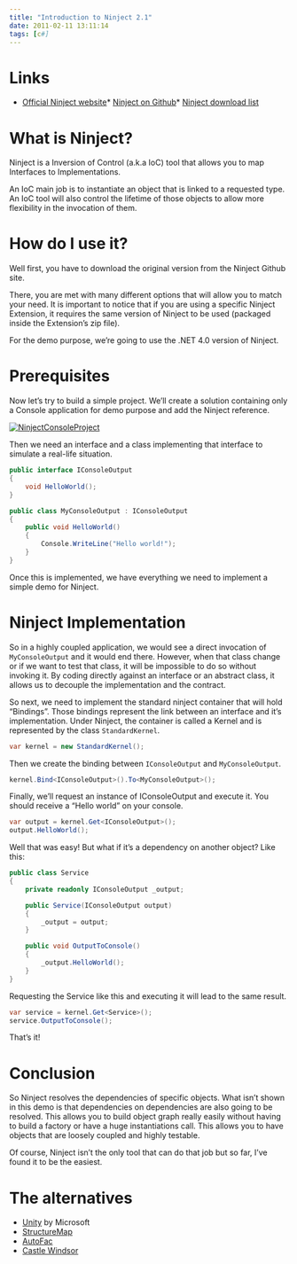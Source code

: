 ```yaml
---
title: "Introduction to Ninject 2.1"
date: 2011-02-11 13:11:14
tags: [c#]
---
```


# Links

*   [Official Ninject website](http://ninject.org)*   [Ninject on Github](https://github.com/ninject)*   [Ninject download list](https://github.com/ninject/ninject/downloads)  

# What is Ninject?

Ninject is a Inversion of Control (a.k.a IoC) tool that allows you to map Interfaces to Implementations. 

An IoC main job is to instantiate an object that is linked to a requested type. An IoC tool will also control the lifetime of those objects to allow more flexibility in the invocation of them.

# How do I use it?

Well first, you have to download the original version from the Ninject Github site.

There, you are met with many different options that will allow you to match your need. It is important to notice that if you are using a specific Ninject Extension, it requires the same version of Ninject to be used (packaged inside the Extension’s zip file).

For the demo purpose, we’re going to use the .NET 4.0 version of Ninject.

# Prerequisites

Now let’s try to build a simple project. We’ll create a solution containing only a Console application for demo purpose and add the Ninject reference.

[![NinjectConsoleProject](/posts/files/NinjectConsoleProject_thumb.png "NinjectConsoleProject")](/posts/files/NinjectConsoleProject.png)

Then we need an interface and a class implementing that interface to simulate a real-life situation. 

```cs
public interface IConsoleOutput
{
    void HelloWorld();
}

public class MyConsoleOutput : IConsoleOutput
{
    public void HelloWorld()
    {
        Console.WriteLine("Hello world!");
    }
}
```

Once this is implemented, we have everything we need to implement a simple demo for Ninject.

# Ninject Implementation

So in a highly coupled application, we would see a direct invocation of `MyConsoleOutput` and it would end there. However, when that class change or if we want to test that class, it will be impossible to do so without invoking it. By coding directly against an interface or an abstract class, it allows us to decouple the implementation and the contract.

So next, we need to implement the standard ninject container that will hold “Bindings”. Those bindings represent the link between an interface and it’s implementation. Under Ninject, the container is called a Kernel and is represented by the class `StandardKernel`.


```cs
var kernel = new StandardKernel();
```

Then we create the binding between `IConsoleOutput` and `MyConsoleOutput`.


```cs
kernel.Bind<IConsoleOutput>().To<MyConsoleOutput>();
```

Finally, we’ll request an instance of IConsoleOutput and execute it. You should receive a “Hello world” on your console.


```cs
var output = kernel.Get<IConsoleOutput>();
output.HelloWorld();
```

Well that was easy! But what if it’s a dependency on another object? Like this:


```cs
public class Service
{
    private readonly IConsoleOutput _output;

    public Service(IConsoleOutput output)
    {
        _output = output;
    }

    public void OutputToConsole()
    {
        _output.HelloWorld();
    }
}
```

Requesting the Service like this and executing it will lead to the same result.


```cs
var service = kernel.Get<Service>();
service.OutputToConsole();
```

That’s it! 

# Conclusion

So Ninject resolves the dependencies of specific objects. What isn’t shown in this demo is that dependencies on dependencies are also going to be resolved. This allows you to build object graph really easily without having to build a factory or have a huge instantiations call. This allows you to have objects that are loosely coupled and highly testable. 

Of course, Ninject isn’t the only tool that can do that job but so far, I’ve found it to be the easiest.

# The alternatives

*   [Unity](http://unity.codeplex.com/) by Microsoft
*   [StructureMap](http://structuremap.net/structuremap/)
*   [AutoFac](http://code.google.com/p/autofac/)
*   [Castle Windsor](http://stw.castleproject.org/Windsor.MainPage.ashx)
